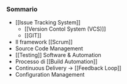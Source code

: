 ### Sommario
- [[Issue Tracking System]]
	- [[Version Contol System (VCS)]]
	- [[GIT]]
- Il framework [[Scrum]]
- Source Code Management
- [[Testing]] Software & Automation
- Processo di [[Build Automation]]
- Continuous Delivery -> [[Feedback Loop]]
- Configuration Management

